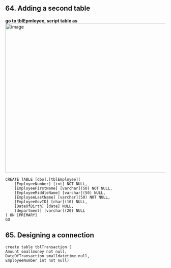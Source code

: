 ## 64. Adding a second table

**go to tblEpmloyee, script table as**
<img width="975" height="468" alt="image" src="https://github.com/user-attachments/assets/3b97d30e-61d3-4429-b17a-3dc57f740c38" />
```
CREATE TABLE [dbo].[tblEmployee](
	[EmployeeNumber] [int] NOT NULL,
	[EmployeeFirstName] [varchar](50) NOT NULL,
	[EmployeeMiddleName] [varchar](50) NULL,
	[EmployeeLastName] [varchar](50) NOT NULL,
	[EmployeeGovID] [char](10) NULL,
	[DateOfBirth] [date] NULL,
	[department] [varchar](20) NULL
) ON [PRIMARY]
GO
```

## 65. Designing a connection
```
create table tblTransaction (
Amount smallmoney not null,
DateOfTransaction smalldatetime null,
EmployeeNumber int not null)
```
